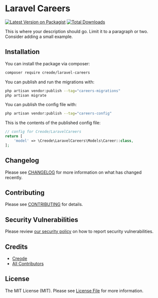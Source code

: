 # Laravel Careers

[![Latest Version on Packagist](https://img.shields.io/packagist/v/creode/laravel-careers.svg?style=flat-square)](https://packagist.org/packages/creode/laravel-careers)
[![Total Downloads](https://img.shields.io/packagist/dt/creode/laravel-careers.svg?style=flat-square)](https://packagist.org/packages/creode/laravel-careers)

This is where your description should go. Limit it to a paragraph or two. Consider adding a small example.

## Installation

You can install the package via composer:

```bash
composer require creode/laravel-careers
```

You can publish and run the migrations with:

```bash
php artisan vendor:publish --tag="careers-migrations"
php artisan migrate
```

You can publish the config file with:

```bash
php artisan vendor:publish --tag="careers-config"
```

This is the contents of the published config file:

```php
// config for Creode/LaravelCareers
return [
    'model' => \Creode\LaravelCareers\Models\Career::class,
];
```

## Changelog

Please see [CHANGELOG](CHANGELOG.md) for more information on what has changed recently.

## Contributing

Please see [CONTRIBUTING](CONTRIBUTING.md) for details.

## Security Vulnerabilities

Please review [our security policy](../../security/policy) on how to report security vulnerabilities.

## Credits

- [Creode](https://github.com/creode)
- [All Contributors](../../contributors)

## License

The MIT License (MIT). Please see [License File](LICENSE.md) for more information.
